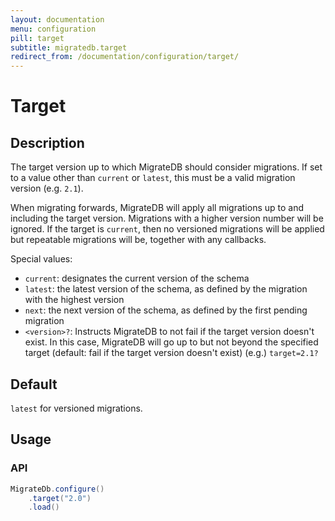 ```yaml
---
layout: documentation
menu: configuration
pill: target
subtitle: migratedb.target
redirect_from: /documentation/configuration/target/
---
```


# Target

## Description

The target version up to which MigrateDB should consider migrations. If set to a value other than `current` or `latest`,
this must be a valid migration version (e.g. `2.1`).

When migrating forwards, MigrateDB will apply all migrations up to and including the target version. Migrations with a
higher version number will be ignored. If the target is `current`, then no versioned migrations will be
applied but repeatable migrations will be, together with any callbacks.

Special values:

- `current`: designates the current version of the schema
- `latest`: the latest version of the schema, as defined by the migration with the highest version
- `next`: the next version of the schema, as defined by the first pending migration
- `<version>?`:  Instructs MigrateDB to not fail if the target version doesn't exist. In this case, MigrateDB will go up
  to but not beyond the specified target (default: fail if the target version doesn't exist) (e.g.) `target=2.1?`

## Default

`latest` for versioned migrations.

## Usage

### API

```java
MigrateDb.configure()
    .target("2.0")
    .load()
```
